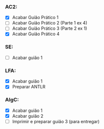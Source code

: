### AC2:
- [x] Acabar Guião Prático 1
- [ ] Acabar Guião Prático 2 (Parte 1 ex 4)
- [ ] Acabar Guião Prático 3 (Parte 2 ex 1)
- [x] Acabar Guião Prático 4 

### SE:
- [ ] Acabar guião 1

### LFA:
- [x] Acabar guião 1
- [x] Preparar ANTLR

### AlgC: 
- [x] Acabar guião 1
- [x] Acabar guião 2
- [ ] Imprimir e preparar guião 3 (para entregar)
